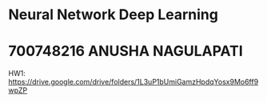 # Neural Network Deep Learning
# 700748216 ANUSHA NAGULAPATI
HW1: https://drive.google.com/drive/folders/1L3uP1bUmiGamzHpdqYosx9Mo6ff9wpZP

